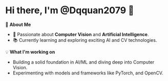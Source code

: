 # Hi there, I'm @Dqquan2079 👋

🚀 **About Me**  
- 🌟 Passionate about **Computer Vision** and **Artificial Intelligence**.  
- 📚 Currently learning and exploring exciting AI and CV technologies.  

💡 **What I'm working on**  
- Building a solid foundation in AI/ML and diving deep into Computer Vision.  
- Experimenting with models and frameworks like PyTorch, and OpenCV. 


<!---
Dqquan2079/Dqquan2079 is a ✨ special ✨ repository because its `README.md` (this file) appears on your GitHub profile.
You can click the Preview link to take a look at your changes.
--->
